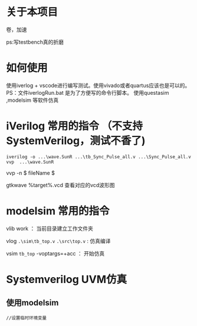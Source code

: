 # 关于本项目 

卷，加速

ps:写testbench真的折磨
# 如何使用

使用iverlog + vscode进行编写测试。使用vivado或者quartus应该也是可以的。
    PS：文件iverlogRun.bat 是为了方便写的命令行脚本。
使用questasim ,modelsim 等软件仿真




# iVerilog 常用的指令 （不支持SystemVerilog，测试不香了)
```bush
iverilog -o ...\wave.SunR ...\tb_Sync_Pulse_all.v ...\Sync_Pulse_all.v
vvp  ...\wave.SunR  
```
vvp  -n  $ fileName $

gtkwave %target%.vcd  查看对应的vcd波形图


# modelsim 常用的指令
vlib work  ： 当前目录建立工作文件夹

vlog ``.\sim\tb_top.v``   ``.\src\top.v``  : 仿真编译

vsim ``tb_top`` -voptargs=+acc  ：  开始仿真

# Systemverilog UVM仿真
## 使用modelsim 
```bush
//设置临时环境变量


```